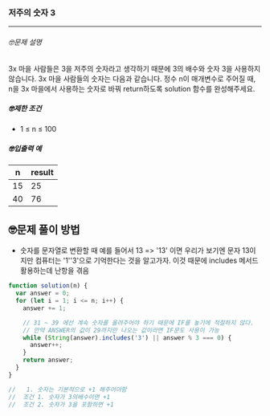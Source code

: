 ### 저주의 숫자 3

---

###### 🤓문제 설명

3x 마을 사람들은 3을 저주의 숫자라고 생각하기 때문에 3의 배수와 숫자 3을 사용하지 않습니다. 3x 마을 사람들의 숫자는 다음과 같습니다.
정수 n이 매개변수로 주어질 때, n을 3x 마을에서 사용하는 숫자로 바꿔 return하도록 solution 함수를 완성해주세요.

##### 🤓제한 조건

- 1 ≤ n ≤ 100

##### 🤓입출력 예

| n   | result |
| --- | ------ |
| 15  | 25     |
| 40  | 76     |

## 🤓문제 풀이 방법

- 숫자를 문자열로 변환할 때 예를 들어서 13 => '13' 이면 우리가 보기엔 문자 13이지만 컴퓨터는 '1''3'으로 기억한다는 것을 알고가자. 이것 때문에 includes 메서드 활용하는데 난항을 겪음

```javascript
function solution(n) {
  var answer = 0;
  for (let i = 1; i <= n; i++) {
    answer += 1;

    // 31 ~ 39 에선 계속 숫자를 올려주어야 하기 때문에 IF를 놓기에 적절하지 않다.
    // 만약 ANSWER의 값이 29까지만 나오는 값이라면 IF문도 사용이 가능
    while (String(answer).includes('3') || answer % 3 === 0) {
      answer++;
    }
    return answer;
  }
}

//   1. 숫자는 기본적으로 +1 해주어야함
//  조건 1. 숫자가 3의배수이면 +1
//  조건 2. 숫자가 3을 포함하면 +1
```
